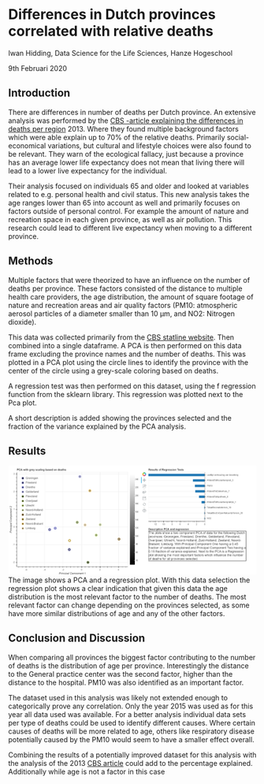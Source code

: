 # Differences in Dutch provinces correlated with relative deaths
Iwan Hidding, Data Science for the Life Sciences, Hanze Hogeschool
 
 9th Februari 2020

## Introduction
There are differences in number of deaths per Dutch province. An extensive analysis was performed by the 
[CBS -article explaining the differences in deaths per region](https://www.cbs.nl/nl-nl/achtergrond/2013/07/regionale-verschillen-in-sterfte-verklaard) 2013. Where they
found multiple background factors which were able explain up to 70% of the relative deaths. Primarily social-economical 
variations, but cultural and lifestyle choices were also found to be relevant. They warn of the ecological fallacy, 
just because a province has an average lower life expectancy does not mean that living there will lead to a lower live 
expectancy for the individual. 

Their analysis focused on individuals 65 and older and looked at variables related to e.g. personal health and civil 
status. This new analysis takes the age ranges lower than 65 into account as well and primarily focuses on factors 
outside of personal control. For example the amount of nature and recreation space in each given province, as well as 
air pollution. This research could lead to different live expectancy when moving to a different province.      


## Methods
Multiple factors that were theorized to have an influence on the number of deaths per province. These factors consisted
of the distance to multiple health care providers, the age distribution, the amount of square footage of nature and 
recreation areas and air quality factors (PM10: atmospheric aerosol particles of a diameter smaller than 10 µm, and NO2: 
Nitrogen dioxide).

This data was collected primarily from the [CBS statline website](https://opendata.cbs.nl/statline/#/CBS/nl/). Then combined into a single dataframe. A PCA is
then performed on this data frame excluding the province names and the number of deaths.
This was plotted in a PCA plot using the circle lines to identify the province with the center of the circle using a 
grey-scale coloring based on deaths.

A regression test was then performed on this dataset, using the f regression function from the sklearn library.
This regression was plotted next to the Pca plot. 

A short description is added showing the provinces selected and the fraction of the variance explained by the PCA 
analysis.  


## Results
![](Images/ResultsofProgramming.png)
The image shows a PCA and a regression plot. With this data selection the regression plot shows a clear indication that 
given this data the age distribution is the most relevant factor to the number of deaths. The most relevant factor can 
change depending on the provinces selected, as some have more similar distributions of age and any of the other factors.

## Conclusion and Discussion
When comparing all provinces the biggest factor contributing to the number of deaths is the distribution of age per 
province. Interestingly the distance to the General practice center was the second factor, higher than the distance to 
the hospital. PM10 was also identified as an important factor. 

The dataset used in this analysis was likely not extended enough to categorically prove any correlation. Only the year 
2015 was used as for this year all data used was available. For a better analysis individual data sets per type of 
deaths could be used to identify different causes. Where certain causes of deaths will be more related to age, others 
like respiratory disease potentially caused by the PM10 would seem to have a smaller effect overall. 

Combining the results of a potentially improved dataset for this analysis with the analysis of the 2013
[CBS article](https://www.cbs.nl/nl-nl/achtergrond/2013/07/regionale-verschillen-in-sterfte-verklaard) could add to the percentage 
explained. Additionally while age is not a factor in this case 
